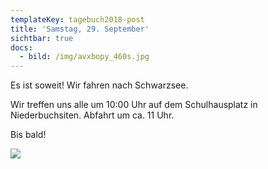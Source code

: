 ```yaml
---
templateKey: tagebuch2018-post
title: 'Samstag, 29. September'
sichtbar: true
docs:
  - bild: /img/avxbopy_460s.jpg
---
```

Es ist soweit! Wir fahren nach Schwarzsee.

Wir treffen uns alle um 10:00 Uhr auf dem Schulhausplatz in Niederbuchsiten. Abfahrt um ca. 11 Uhr.

Bis bald!

![](/img/chue.jpg)
